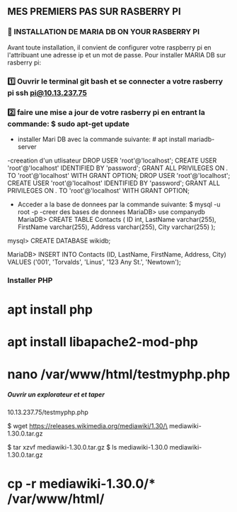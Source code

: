 
##   MES PREMIERS PAS SUR RASBERRY PI

### :pushpin: INSTALLATION DE MARIA DB ON YOUR RASBERRY PI
Avant toute installation, il convient de configurer votre raspberry pi en l'attribuant une adresse ip et un mot de passe.
Pour installer MARIA DB sur rasberry pi:
### :one: Ouvrir le terminal git bash et se connecter a votre rasberry pi  ssh pi@10.13.237.75
### :two: faire une mise a jour de votre rasberry pi en entrant la commande:  $ sudo apt-get update


- installer Mari DB avec la commande suivante:  # apt install mariadb-server

-creeation d'un utlisateur
 DROP USER 'root'@'localhost';
CREATE USER 'root'@'localhost' IDENTIFIED BY 'password';
GRANT ALL PRIVILEGES ON *.* TO 'root'@'localhost' WITH GRANT OPTION;
DROP USER 'root'@'localhost';
CREATE USER 'root'@'localhost' IDENTIFIED BY 'password';
GRANT ALL PRIVILEGES ON *.* TO 'root'@'localhost' WITH GRANT OPTION;

- Acceder a la base de donnees par la commande suivante:  $ mysql -u root -p
-creer des bases de donnees
MariaDB> use companydb
MariaDB> CREATE TABLE Contacts (
ID int,
LastName varchar(255),
FirstName varchar(255),
Address varchar(255),
City varchar(255)
);

mysql> CREATE DATABASE wikidb;

MariaDB> INSERT INTO Contacts (ID, LastName, FirstName, Address, City)
VALUES ('001', 'Torvalds', 'Linus', '123 Any St.', 'Newtown');


### Installer PHP

 # apt install php
# apt install libapache2-mod-php

# nano /var/www/html/testmyphp.php
<?php
phpinfo();
?>

##### Ouvrir un explorateur et et taper
10.13.237.75/testmyphp.php


$ wget https://releases.wikimedia.org/mediawiki/1.30/\
mediawiki-1.30.0.tar.gz


$ tar xzvf mediawiki-1.30.0.tar.gz
$ ls
mediawiki-1.30.0 mediawiki-1.30.0.tar.gz
# cp -r mediawiki-1.30.0/* /var/www/html/

